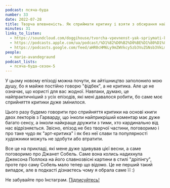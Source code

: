 ```yaml
---
podcast: псяча-буда
number: 33
date: 2022-07-28
title: Творча впевненість. Як сприймати критику і взяти з обсирання найбільше користі
minutes: 31
links_to_listen:
  - https://soundcloud.com/doggihouse/tvorcha-vpevnenst-yak-spriymati-kritiku-vzyati-z-obsirannya-nayblshe-korist
  - https://podcasts.apple.com/ua/podcast/%D1%82%D0%B2%D0%BE%D1%80%D1%87%D0%B0-%D0%B2%D0%BF%D0%B5%D0%B2%D0%BD%D0%B5%D0%BD%D1%96%D1%81%D1%82%D1%8C-%D1%8F%D0%BA-%D1%81%D0%BF%D1%80%D0%B8%D0%B9%D0%BC%D0%B0%D1%82%D0%B8-%D0%BA%D1%80%D0%B8%D1%82%D0%B8%D0%BA%D1%83-%D1%96-%D0%B2%D0%B7%D1%8F%D1%82%D0%B8-%D0%B7-%D0%BE%D0%B1%D1%81%D0%B8%D1%80%D0%B0%D0%BD%D0%BD%D1%8F/id1525117216?i=1000571416710
  - https://podcasts.google.com/feed/aHR0cHM6Ly9mZWVkcy5zb3VuZGNsb3VkLmNvbS91c2Vycy9zb3VuZGNsb3VkOnVzZXJzOjg1ODUxNjI2NS9zb3VuZHMucnNz/episode/dGFnOnNvdW5kY2xvdWQsMjAxMDp0cmFja3MvMTMxMzIwOTcyOQ?sa=X&ved=0CA0QkfYCahcKEwiwx67qmrv8AhUAAAAAHQAAAAAQAQ
people:
  - marie-avandegraund
podcast_lists:
  - псяча-буда-сезон-5
---
```


У цьому новому епізоді можна почути, як айтішництво заполонило мою душу, бо я
майже постійно говорю "фідбек", а не критика. Але це не означає, що користі для
вас жодної. Навпаки, думаю, це найпрактичніший з усіх епізодів, які мені
давалося робити, бо саме моє сприйняття критики дуже змінилося.

Цього разу будемо говорити про сприйняття критики на основі книги двох лекторів
з Гарварду, що інколи найприкріший коментар має дуже багато сенсу, а інколи
найкраще дружити з тими, хто кардинально від нас відрізняється. Звісно, епізод
не без творчої частини, поговоримо і про таке чудо як "арт-критика" і як без
неї слави та популярності художники можуть не здобути або втратити.

Все це на прикладі, які мене дуже здивував цієї весни, а саме поговоримо про
Джанет Собель. Саме вона колись надихнула Джексона Поллока на його славнозвісні
картини в стилі "дріпінгу", проте про саму Собель мало тепер що відомо. Це не
перший такий випадок, але в подкасті дізнаєтесь чому я обрала саме її :)

Не забувайте про Інстаграм. [Підписуйтесь!][1]

[1]: https://www.instagram.com/psyachabuda_host/
